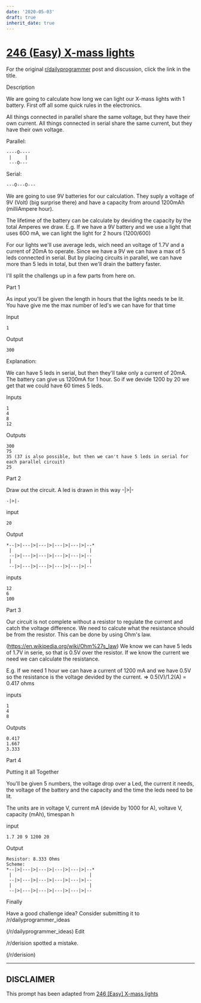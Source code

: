 ```yaml
---
date: '2020-05-03'
draft: true
inherit_date: true
---
```


# [246 (Easy) X-mass lights](https://www.reddit.com/r/dailyprogrammer/comments/3xpgj8/20151221_challenge_246_easy_xmass_lights/)

For the original [r/dailyprogrammer](https://www.reddit.com/r/dailyprogrammer/) post and discussion, click the link in the title.

Description

We are going to calculate how long we can light our X-mass lights with 1 battery.
First off all some quick rules in the electronics.

All things connected in parallel share the same voltage, but they have their own current.
All things connected in serial share the same current, but they have their own voltage.

Parallel:


```
----O---- 
 |     |
 ---O---
```
Serial:


```
---O---O---
```
We are going to use 9V batteries for our calculation.
They suply a voltage of 9V (Volt) (big surprise there) and have a capacity from around 1200mAh (milliAmpere hour).

The lifetime of the battery can be calculate by deviding the capacity by the total Amperes we draw.
E.g. If we have a 9V battery and we use a light that uses 600 mA, we can light the light for 2 hours (1200/600)

For our lights we'll use average leds, wich need an voltage of 1.7V and a current of 20mA to operate.
Since we have a 9V we can have a max of 5 leds connected in serial. But by placing circuits in parallel, we can have more than 5 leds in total, but then we'll drain the battery faster.

I'll split the challengs up in a few parts from here on.

Part 1

As input you'll be given the length in hours that the lights needs te be lit.
You have give me the max number of led's we can have for that time

Input


```
1
```
Output


```
300
```
Explanation:

We can have 5 leds in serial, but then they'll take only a current of 20mA.
The battery can give us 1200mA for 1 hour. So if we devide 1200 by 20 we get that we could have 60 times 5 leds.

Inputs


```
1
4
8
12
```
Outputs


```
300
75
35 (37 is also possible, but then we can't have 5 leds in serial for each parallel circuit)
25
```
Part 2

Draw out the circuit.
A led is drawn in this way -|>|-


```
-|>|-
```
input


```
20
```
Output


```
*--|>|---|>|---|>|---|>|---|>|--*
 |                             |
 --|>|---|>|---|>|---|>|---|>|--
 |                             |
 --|>|---|>|---|>|---|>|---|>|--
```
inputs


```
12
6
100
```
Part 3

Our circuit is not complete without a resistor to regulate the current and catch the voltage difference.
We need to calcute what the resistance should be from the resistor. This can be done by using Ohm's law.

(https://en.wikipedia.org/wiki/Ohm%27s_law)
We know we can have 5 leds of 1.7V in serie, so that is 0.5V over the resistor.
If we know the current we need we can calculate the resistance.

E.g. If we need 1 hour we can have a current of 1200 mA and we have 0.5V so the resistance is the voltage devided by the current.
=> 0.5(V)/1.2(A) = 0.417 ohms

inputs


```
1
4
8
```
Outputs


```
0.417
1.667
3.333
```
Part 4

Putting it all Together

You'll be given 5 numbers, the voltage drop over a Led, the current it needs, the voltage of the battery and the capacity and the time the leds need to be lit.

The units are in voltage V, current mA (devide by 1000 for A), voltave V, capacity (mAh), timespan h

input


```
1.7 20 9 1200 20
```
Output


```
Resistor: 8.333 Ohms
Scheme:
*--|>|---|>|---|>|---|>|---|>|--*
 |                             |
 --|>|---|>|---|>|---|>|---|>|--
 |                             |
 --|>|---|>|---|>|---|>|---|>|--
```
Finally

Have a good challenge idea?
Consider submitting it to /r/dailyprogrammer_ideas

(/r/dailyprogrammer_ideas)
Edit

/r/derision spotted a mistake.

(/r/derision)

----
## **DISCLAIMER**
This prompt has been adapted from [246 [Easy] X-mass lights](https://www.reddit.com/r/dailyprogrammer/comments/3xpgj8/20151221_challenge_246_easy_xmass_lights/
)
